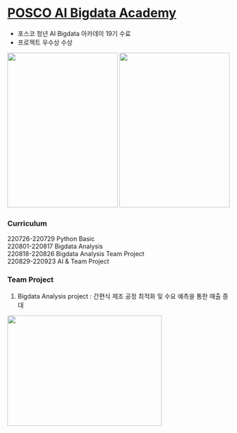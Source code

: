 # [POSCO AI Bigdata Academy](https://youth.posco.com/posco/edu/index.php?mod=academy&pag=aca01#khwhat)
* 포스코 청년 AI Bigdata 아카데미 19기 수료  
* 프로젝트 우수상 수상  

<img src="https://github.com/user-attachments/assets/f8e8623b-4b41-46ef-bc73-1827208d4b6a" width="250" height="350"/> <img src="https://github.com/user-attachments/assets/9af5849b-13bd-445c-bee8-73ec2099e8db" width="250" height="350"/>

### Curriculum
220726-220729 Python Basic  
220801-220817 Bigdata Analysis  
220818-220826 Bigdata Analysis Team Project  
220829-220923 AI & Team Project  

### Team Project
1. Bigdata Analysis project : 간편식 제조 공정 최적화 및 수요 예측을 통한 매출 증대
<img src="https://github.com/user-attachments/assets/558d38be-9496-4ca4-9347-a03134ca153d" width="350" height="250"/>
